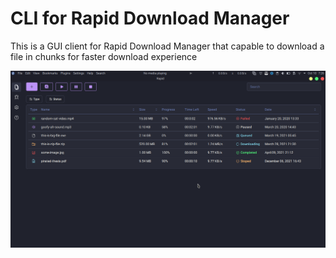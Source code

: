 # CLI for Rapid Download Manager
This is a GUI client for Rapid Download Manager that capable to download a file in chunks for faster download experience

![screenshot](./screenshots/preview.png)